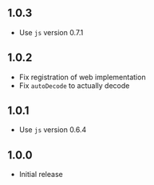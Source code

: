 ## 1.0.3

* Use `js` version 0.7.1

## 1.0.2

* Fix registration of web implementation
* Fix `autoDecode` to actually decode

## 1.0.1

* Use `js` version 0.6.4

## 1.0.0

* Initial release
